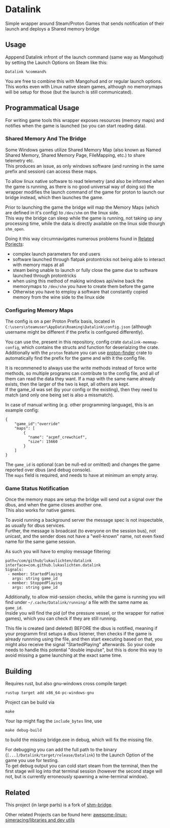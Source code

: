 # Datalink
Simple wrapper around Steam/Proton Games that sends notification of their launch and deploys a Shared memory bridge

## Usage
Apppend Datalink infront of the launch command (same way as Mangohud) by setting the Launch Options on Steam like this:
```
Datalink %command%
```

You are free to combine this with Mangohud and or regular launch options.  
This works even with Linux native steam games, although no memorymaps will be setup for those (but the launch is still communicated).

## Programmatical Usage
For writing game tools this wrapper exposes resources (memory maps) and notifies when the game is launched (so you can start reading data).  
  
### Shared Memory And The Bridge
Some Windows games utilize Shared Memory Map (also known as Named Shared Memory, Shared Memory Page, FileMapping, etc.) to share telemetry etc.  
This produces an issue, as only windows software (and running in the same prefix and session) can access these maps.  
  
To allow linux native software to read telemetry (and also be informed when the game is running, as there is no good universal way of doing so)
the wrapper modifies the launch command of the game for proton to launch our bridge instead, which then launches the game.  

Prior to launching the game the bridge will map the Memory Maps (which are defined in it's config) to `/dev/shm` on the linux side.  
This way the bridge can sleep while the game is running, not taking up any processing time,
while the data is directly available on the linux side thourgh `shm_open`.  
  
Doing it this way circumnavigates numerous problems found in [Related Porjects](#related):
- complex launch parameters for end users
- software launched through flatpak protontricks not being able to interact with memory maps at all
- steam being unable to launch or fully close the game due to software launched through protontricks
- when using this method of making windows api/wine back the memorymaps to `/dev/shm` you have to create them before the game
- Otherwise you have to employ a software that constantly copied memory from the wine side to the linux side

### Configuring Memory Maps
The config is on a per Proton Prefix basis, located in `C:\users\steamuser\AppData\Roaming\Datalink\config.json`
(although username might be different if the prefix is configured differently).  
  
You can use the, present in this repository, config crate `datalink-memmap-config`,
which contains the structs and function for deserialzing the crate.  
Additionally with the `proton` feature you can use [proton-finder](https://github.com/LukasLichten/proton-finder)
crate to automatically find the prefix for the game and with it the config file.  
  
It is recommened to always use the write methods instead of force write methods, so multiple programs can contribute to the config file,
and all of them can read the data they want. If a map with the same name already exists, then the larger of the two is kept, all others are kept.  
If the game_id was set (by your config or the existing), then they need to match (and only one being set is also a missmatch).
  
In case of manual writing (e.g. other programming language), this is an example config:
```
{
    "game_id":"override"
    "maps": [
        {
          "name": "acpmf_crewchief",
          "size": 15660
        }
    ]
}
```
The `game_id` is optional (can be null-ed or omitted) and changes the game reported over dbus (and debug console).  
The `maps` field is required, and needs to have at minimum an empty array.


### Game Status Notification
Once the memory maps are setup the bridge will send out a signal over the dbus, and when the game closes another one.  
This also works for native games.
  
To avoid running a background server the message spec is not inspectable, as usually for dbus services.  
Further, the message is broadcast (to everyone on the session bus), not unicast, and the sender does not have a "well-known" name,
not even fixed name for the same game session.  
  
As such you will have to employ message filtering:
```
path=/com/github/lukaslichten/datalink
interface=com.github.lukaslichten.datalink
Signals:
 - member: StartedPlaying
   args: string game_id
 - member: StoppedPlaying
   args: string game_id
```
  
Additionally, to allow mid-session checks, while the game is running you will find under 
`~/.cache/Datalink/running/` a file with the same name as `game_id`.  
Inside you will find the pid (of the pressure vessel, or the wrapper for native games),
which you can check if they are still running.  
  
This file is created (and deleted) BEFORE the dbus is notified, meaning if your programm first setups a dbus listener,
then checks if the game is already runnning using the file, and then start executing based on that,
you might also receive the signal "StartedPlaying" afterwards.
So your code needs to handle this potential "double impulse", but this is done this way to avoid missing a game launching at the exact same time.

## Building
Requires rust, but also gnu-windows cross compile target:
```
rustup target add x86_64-pc-windows-gnu
```
  
Project can be build via
```
make
```
  
Your lsp might flag the `include_bytes` line, use
```
make debug-build
```
to build the missing bridge.exe in debug, which will fix the missing file.  
  
For debugging you can add the full path to the binary (`[...]/Datalink/target/release/Datalink`)
to the Launch Option of the game you use for testing.  
To get debug output you can cold start steam from the terminal, then the first stage will log into that terminal session
(however the second stage will not, but is currently erroneously spawning a wine-terminal window).

## Related

This project (in large parts) is a fork of [shm-bridge](https://github.com/poljar/shm-bridge).  
  
Other related Projects can be found here: [awesome-linux-simeracing/libraries and dev utils](https://github.com/LukasLichten/awesome-linux-simracing#libraries-headers-and-other-dev-utils)


